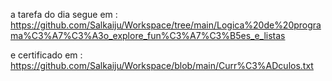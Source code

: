 a tarefa do dia segue em : https://github.com/Salkaiju/Workspace/tree/main/Logica%20de%20programa%C3%A7%C3%A3o_explore_fun%C3%A7%C3%B5es_e_listas

e certificado em : https://github.com/Salkaiju/Workspace/blob/main/Curr%C3%ADculos.txt
